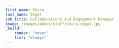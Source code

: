 ```yaml
---
first_name: Shira
last_name: Segal
job_title: Collaborations and Engagement Manager
image: /images/about/staff/shira-segal.jpg
_build:
    render: "never"
    list: "always"
---
```

